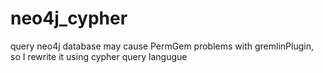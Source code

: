 # neo4j_cypher
query neo4j database may cause PermGem problems with gremlinPlugin, so I rewrite it using cypher query langugue
